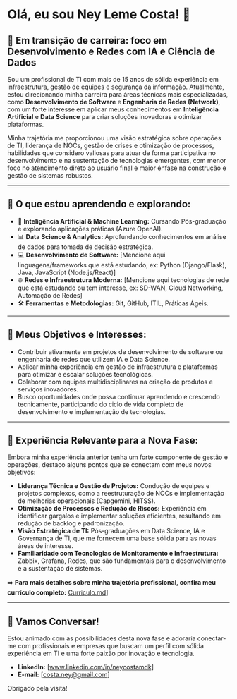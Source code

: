 # Olá, eu sou Ney Leme Costa! 👋

## 🚀 Em transição de carreira: foco em Desenvolvimento e Redes com IA e Ciência de Dados

Sou um profissional de TI com mais de 15 anos de sólida experiência em infraestrutura, gestão de equipes e segurança da informação. Atualmente, estou direcionando minha carreira para áreas técnicas mais especializadas, como **Desenvolvimento de Software** e **Engenharia de Redes (Network)**, com um forte interesse em aplicar meus conhecimentos em **Inteligência Artificial** e **Data Science** para criar soluções inovadoras e otimizar plataformas.

Minha trajetória me proporcionou uma visão estratégica sobre operações de TI, liderança de NOCs, gestão de crises e otimização de processos, habilidades que considero valiosas para atuar de forma participativa no desenvolvimento e na sustentação de tecnologias emergentes, com menor foco no atendimento direto ao usuário final e maior ênfase na construção e gestão de sistemas robustos.

---

## 🌱 O que estou aprendendo e explorando:

*   🧠 **Inteligência Artificial & Machine Learning:** Cursando Pós-graduação e explorando aplicações práticas (Azure OpenAI).
*   📊 **Data Science & Analytics:** Aprofundando conhecimentos em análise de dados para tomada de decisão estratégica.
*   💻 **Desenvolvimento de Software:** [Mencione aqui linguagens/frameworks que está estudando, ex: Python (Django/Flask), Java, JavaScript (Node.js/React)]
*   🌐 **Redes e Infraestrutura Moderna:** [Mencione aqui tecnologias de rede que está estudando ou tem interesse, ex: SD-WAN, Cloud Networking, Automação de Redes]
*   🛠️ **Ferramentas e Metodologias:** Git, GitHub, ITIL, Práticas Ágeis.

---

## 🎯 Meus Objetivos e Interesses:

*   Contribuir ativamente em projetos de desenvolvimento de software ou engenharia de redes que utilizem IA e Data Science.
*   Aplicar minha experiência em gestão de infraestrutura e plataformas para otimizar e escalar soluções tecnológicas.
*   Colaborar com equipes multidisciplinares na criação de produtos e serviços inovadores.
*   Busco oportunidades onde possa continuar aprendendo e crescendo tecnicamente, participando do ciclo de vida completo de desenvolvimento e implementação de tecnologias.

---

## 🔧 Experiência Relevante para a Nova Fase:

Embora minha experiência anterior tenha um forte componente de gestão e operações, destaco alguns pontos que se conectam com meus novos objetivos:

*   **Liderança Técnica e Gestão de Projetos:** Condução de equipes e projetos complexos, como a reestruturação de NOCs e implementação de melhorias operacionais (Capgemini, HITSS).
*   **Otimização de Processos e Redução de Riscos:** Experiência em identificar gargalos e implementar soluções eficientes, resultando em redução de backlog e padronização.
*   **Visão Estratégica de TI:** Pós-graduações em Data Science, IA e Governança de TI, que me fornecem uma base sólida para as novas áreas de interesse.
*   **Familiaridade com Tecnologias de Monitoramento e Infraestrutura:** Zabbix, Grafana, Redes, que são fundamentais para o desenvolvimento e a sustentação de sistemas.

➡️ **Para mais detalhes sobre minha trajetória profissional, confira meu currículo completo:** [Curriculo.md](./Ney_Costa_CV.md)]

---

## 💬 Vamos Conversar!

Estou animado com as possibilidades desta nova fase e adoraria conectar-me com profissionais e empresas que buscam um perfil com sólida experiência em TI e uma forte paixão por inovação e tecnologia.
<br>

*   **LinkedIn:** [www.linkedin.com/in/neycostamdk]
*   **E-mail:** [costa.ney@gmail.com]

Obrigado pela visita!
